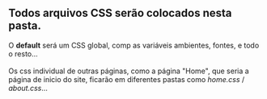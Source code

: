 ## Todos arquivos CSS serão colocados nesta pasta.
O <b>default</b> será um CSS global, comp as variáveis ambientes, fontes, e todo o resto...
<br/><br/>
Os css individual de outras páginas, como a página "Home", que seria a página de inicio do site, ficarão em diferentes pastas como <em>home.css</em> / <em>about.css</em>...
